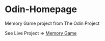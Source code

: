 # Odin-Homepage
Memory Game project from The Odin Project

See Live Project => [Memory Game](https://damon-thomas.github.io/Odin-Homepage/)
